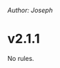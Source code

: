 <meta name="description" content="Hold on, how did Joseph write rules? And they're just 'no rules'?" />

*Author: Joseph*

# v2.1.1

No rules.